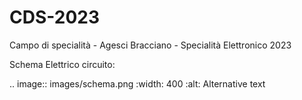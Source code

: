 # CDS-2023
Campo di specialità - Agesci Bracciano - Specialità Elettronico 2023

Schema Elettrico circuito:

.. image:: images/schema.png
  :width: 400
  :alt: Alternative text
